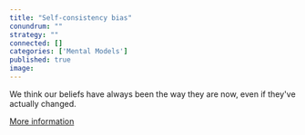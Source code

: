 ```yaml
---
title: "Self-consistency bias"
conundrum: ""
strategy: ""
connected: []
categories: ['Mental Models']
published: true
image: 
---
```


We think our beliefs have always been the way they are now, even if they've actually changed.

[More information](https://reliawire.com/self-consistency-bias/)


